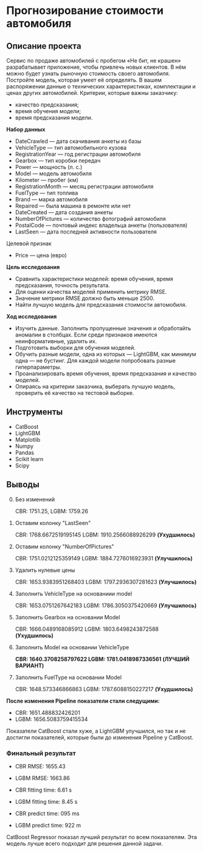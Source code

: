 # Прогнозирование стоимости автомобиля

## Описание проекта

Сервис по продаже автомобилей с пробегом «Не бит, не крашен» разрабатывает приложение, чтобы привлечь новых клиентов. В нём можно будет узнать рыночную стоимость своего автомобиля. 
Постройте модель, которая умеет её определять. В вашем распоряжении данные о технических характеристиках, комплектации и ценах других автомобилей.
Критерии, которые важны заказчику:
* качество предсказания;
* время обучения модели;
* время предсказания модели.

**Набор данных**
* DateCrawled — дата скачивания анкеты из базы
* VehicleType — тип автомобильного кузова
* RegistrationYear — год регистрации автомобиля
* Gearbox — тип коробки передач
* Power — мощность (л. с.)
* Model — модель автомобиля
* Kilometer — пробег (км)
* RegistrationMonth — месяц регистрации автомобиля
* FuelType — тип топлива
* Brand — марка автомобиля
* Repaired — была машина в ремонте или нет
* DateCreated — дата создания анкеты
* NumberOfPictures — количество фотографий автомобиля
* PostalCode — почтовый индекс владельца анкеты (пользователя)
* LastSeen — дата последней активности пользователя

Целевой признак
* Price — цена (евро)

**Цель исследования** 
* Сравнить характеристики моделей: время обучения, время предсказания, точность результата.
* Для оценки качества моделей применить метрику RMSE.
* Значение метрики RMSE должно быть меньше 2500.
* Найти лучшую модель для предсказания стоимости автомобиля.

**Ход исследования**
* Изучить данные. Заполнить пропущенные значения и обработайть аномалии в столбцах. Если среди признаков имеются неинформативные, удалить их.
* Подготовить выборки для обучения моделей.
* Обучить разные модели, одна из которых — LightGBM, как минимум одна — не бустинг. Для каждой модели попробовать разные гиперпараметры.
* Проанализировать время обучения, время предсказания и качество моделей.
* Опираясь на критерии заказчика, выберать лучшую модель, проверить её качество на тестовой выборке.

## Инструменты
* CatBoost
* LightGBM
* Matplotlib
* Numpy
* Pandas
* Scikit learn
* Scipy

## Выводы

0. Без изменений 
    
    CBR: 1751.25, LGBM: 1759.26

1. Оставим колонку "LastSeen"
    
    CBR: 1768.6672519195145 LGBM: 1910.2566088926299 **(Ухудшилось)**

2. Оставим колонку "NumberOfPictures"
    
    CBR: 1751.0212125359149 LGBM: 1884.7276016923931 **(Улучшилось)**

3. Удалить нулевые цены
    
    CBR: 1653.9383951268403 LGBM: 1797.2936307281623 **(Улучшилось)**

4. Заполнить VehicleType на основаниии model
    
    CBR: 1653.0751267642183 LGBM: 1786.3050375420669 **(Улучшилось)**

5. Заполнить Gearbox на основании Model
    
    CBR: 1666.0489168085912 LGBM: 1803.6498243872588 **(Ухудшилось)**

6. Заполнить Model на основании VehicleType
    
    **CBR: 1640.3708258797622 LGBM: 1781.0418987336561 (ЛУЧШИЙ ВАРИАНТ)**

7. Заполнить FuelType на основании Model
    
    CBR: 1648.573346866863 LGBM: 1787.6088150227217 **(Ухудшилось)**

**После изменения Pipeline показатели стали следущими:**

* CBR: 1651.488832426201 
* LGBM: 1656.5083759415534

Показатели CatBoost стали хуже, а LightGBM улучшился, но так и не достигли показателей, которые были до изменения Pipeline у CatBoost.

### Финальный результат

* CBR  RMSE: 1655.43
* LGBM RMSE: 1663.86

* CBR  fitting time: 6.61 s
* LGBM fitting time: 8.45 s

* CBR  predict time: 095 ms
* LGBM predict time: 922 m

CatBoost Regressor показал лучший результат по всем показателям. Эта модель лучше всего подходит для решения данной задачи.